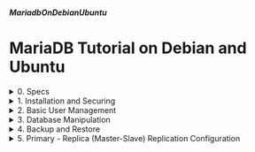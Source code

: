 ##### MariadbOnDebianUbuntu 
# MariaDB Tutorial on Debian and Ubuntu

<details markdown='1'>
<summary>
0. Specs
</summary>
---
Mariadb Installation, configuration, simple user and DB management, and  Primary - Replica (Master - Slave) Replication on Debian 12 (also 11) and  Ubuntu 24.04 (also 22.04) Server.

Based on the book [Mastering Ubuntu Server 2nd Ed.](https://www.packtpub.com/networking-and-servers/mastering-ubuntu-server-second-edition) by Jay LaCroix. This book has introduced me to Ubuntu Server and I have to thank him for this excellent book. 

Almost (if not all) everything on this tutorial can be applied to Mysql.

Mariadb is a fork or Mysql, and I prefer using it, besides a lot of other  reasons, I just don't like Or*cle

**Do not ever install Mariadb and Mysql on the same server**

<br>
</details>

<details markdown='1'>
<summary>
1. Installation and Securing
</summary>
### 1.1. Install MariaDB
```
sudo apt update
sudo apt install --yes mariadb-server
```

### 1.2. Check if installation is OK
```
systemctl status mariadb
```

### 1.3. Secure MariaDB
The following command makes some fine tunes regarding Mariadb security.

```
sudo mysql_secure_installation
```

You will be asked some questions.  

`Enter current password for root (enter for none):`  

There is no password yet, so press enter.

The next 2 questions 

`Switch to unix_socket authentication [Y/n]`   
and  
`Change the root password? [Y/n]`   

are about securing root account. In Ubuntu and Debian root account is  already protected, so you can answer n.

For the next questions you can select default answers.

### 1.4. Enter Mariadb shell
`EXIT;` to exit

```
sudo mariadb
```

<br>
</details>

<details markdown='1'>
<summary>
2. Basic User Management
</summary>
---
**All commands must be run on Mariadb shell**

```
sudo mariadb
```

### 2.1. Admin User
For administrating the db, it is best to create an admin user on mariadb shell. admin can only login from localhost  
Remember to change password to a good one.

```
CREATE USER 'admin'@'localhost' IDENTIFIED BY 'password';
FLUSH PRIVILEGES;
```

### 2.2. To let admin login from anywhere use:
```
CREATE USER 'admin'@'%' IDENTIFIED BY 'password';
FLUSH PRIVILEGES;
```

### 2.3. Give admin full access DB server. 
Can do anything but grant

```
GRANT ALL PRIVILEGES ON *.* TO 'admin'@'localhost';
FLUSH PRIVILEGES;
```

### 2.4. Following command makes a full admin, with grant permissions
```
GRANT ALL PRIVILEGES ON *.* TO 'admin'@'localhost' WITH GRANT OPTION;
FLUSH PRIVILEGES;
```

### 2.5. Create a readonly user for DB
```
GRANT SELECT ON *.* TO 'readonlyuser'@'localhost' IDENTIFIED BY 'password';
```

### 2.6. List database users
```
SELECT HOST, USER, PASSWORD FROM mysql.user;
```

### 2.7. Grant a user readonly access for one database
```
GRANT SELECT ON mysampledb.* TO 'appuser'@'localhost' IDENTIFIED BY 'password';
```

### 2.8. Grant a user full access for a database
```
GRANT ALL ON mysampledb.* TO 'appuser'@'localhost' IDENTIFIED BY 'password';
```

### 2.9. Show the grants for a particular user:
```
SHOW GRANTS FOR 'appuser'@'localhost';
```

### 2.10. Remove a user
```
DELETE FROM mysql.user WHERE user='myuser' AND host='localhost';
```

<br>
</details>

<details markdown='1'>
<summary>
3. Database Manipulation
</summary>
---
**All commands must be run on Mariadb shell**

### 3.1. Create a database
```
CREATE DATABASE mysampledb;
```

### 3.2. List databases
```
SHOW DATABASES;
```

### 3.3. Enter the workspace of a database
```
USE mysampledb;
```

### 3.4. Create a table
```
CREATE TABLE Employees (Name char(15), Age int(3), Occupation char(15));
```

### 3.5. List columns of a table
```
SHOW COLUMNS IN Employees;
```

### 3.6. Insert a row into a table
```
INSERT INTO Employees VALUES ('Joe Smith', '26', 'Ninja');
```

### 3.7. List contents of a table
```
SELECT * FROM Employees;
```

### 3.8. Remove an entry from a database
```
DELETE FROM Employees WHERE Name = 'Joe Smith';
```

### 3.9. Drop a table
```
DROP TABLE Employees;
```

### 3.10. Drop an entire database:
```
DROP DATABASE mysampledb;
```

<br>
</details>

<details markdown='1'>
<summary>
4. Backup and Restore
</summary>
---
### 4.1. Backup a database
```
sudo mysqldump --databases mysampledb > mysampledb.sql
```

### 4.2. Restore it
```
sudo mariadb < mysampledb.sql
```

<br>
</details>

<details markdown='1'>
<summary>
5. Primary - Replica (Master-Slave) Replication Configuration
</summary>
### 5.1. Specs and Preliminary Tasks
```
Primary Server       : 192.168.1.216 
Replica Server       : 192.168.1.221 
Replication User     : 'replicate'@'192.168.1.221'
Rep. User Password   : Pass1234 
Database instance to replicate: mysampledb
```

As in the following link, Mariadb Knowledge Base says that; primary and  replica server do not need to have the same version of Mariadb, although  it is preferred to have the primary an older version.  
[MariaDB](https://mariadb.com/kb/en/database-version-on-master-slave-replication/)


Mariadb versions on Debian and Ubuntu Servers:

```
Debian 11    : 10.5.19
Ubuntu 22.04 : 10.6.12
Debian 12    : 10.11.3
Ubuntu 24.04 : 10.11.7
```

I made the tests with the following pairs.
  
- Debian 11 Primary - Debian 12 Replica  
- Ubuntu 22.04 Primary - Ubuntu 24.04 Replica  
- Ubuntu 22.04 Primary - Debian 12 Replica  
   
- Install mariadb on both servers, 
- Apply steps in 1 on both servers
- Apply steps 3.1 to 3.7 on primary server

**Please Remember:**

Replication doesn't mean that you don't have to backup. If you delete   something accidentally, it is automatically deleted at slave too. So if   you are running a production server, backup (at least) daily and weekly.

### 5.2. Primary Server Configuration
#### 5.2.1. Configure primary for bin log
```
sudo nano /etc/mysql/conf.d/mysql.cnf
```

Change as below:

```
[mysql]
[mysqld]
log-bin
binlog-do-db=mysampledb
server-id=1
```

#### 5.2.2. Change bind address to outside
```
sudo nano /etc/mysql/mariadb.conf.d/50-server.cnf
```

Change following line (Around lines 27-30)

```
bind-address = 127.0.0.1
```

to

```
bind-address = 0.0.0.0
```

#### 5.2.3. Create replication user
Run following command on primary mariadb shell

```
GRANT REPLICATION SLAVE ON *.* to 'replicate'@'192.168.1.221' identified by 'Pass1234';
EXIT;
```

#### 5.2.4. Restart primary mariadb server
```
sudo systemctl restart mariadb
```

#### 5.2.5. Lock Primary server for initial full replication
Run on Primary server Mariadb shell

```
FLUSH TABLES WITH READ LOCK;
EXIT;
```

#### 5.2.6. Backup the database at the primary server
```
sudo mysqldump --databases mysampledb > mysampledb.sql
```

At this step, you need to copy the backup file (mysampledb.sql) to the replica server.

### 5.3. Replica Server Config
#### 5.3.1. Restore database backed up at primary
```
sudo mariadb < mysampledb.sql
```

#### 5.3.2. Update replica server's conf file
```
sudo nano /etc/mysql/conf.d/mysql.cnf
```

Change as below:

```
[mysql]
[mysqld]
server-id=2
```

For more than 1 replicas, give different server-id numbers

#### 5.3.3. Restart replica mariadb
```
sudo systemctl restart mariadb
```

#### 5.3.4. Run the commands on replica mariadb shell
```
CHANGE MASTER TO MASTER_HOST="192.168.1.216", MASTER_USER='replicate', MASTER_PASSWORD='Pass1234';
```

Check to see if replica is running (on mariadb shell)

```
SHOW SLAVE STATUS;
```

If Slave_IO_State is empty, run (on mariadb shell)

```
START SLAVE;
```

### 5.4. Unlock Primary Mariadb
Run on master mariadb shell

```
UNLOCK TABLES;
```

### 5.5. All set. 
You can try manipulating the DB on the primary, changes will be applied  on the replica slave in a few seconds.

</details>

